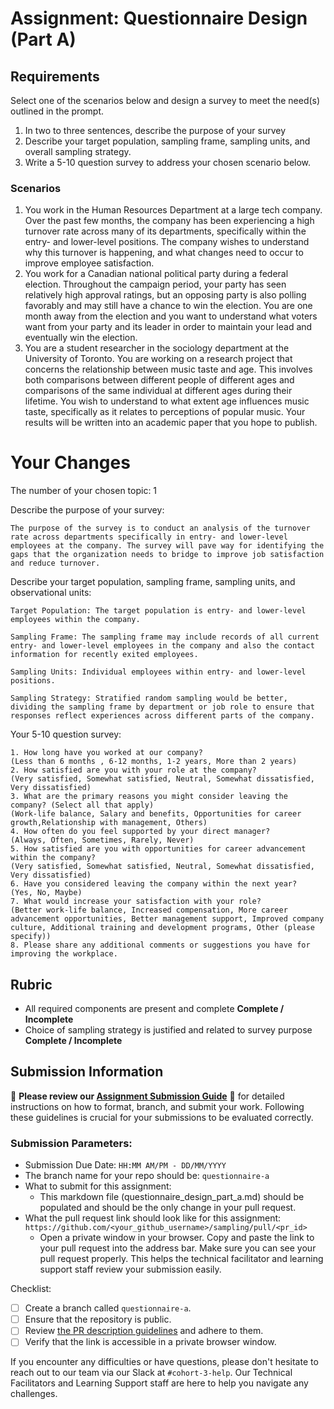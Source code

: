 # Assignment: Questionnaire Design (Part A)

## Requirements
Select one of the scenarios below and design a survey to meet the need(s) outlined in the prompt.

1.	In two to three sentences, describe the purpose of your survey
2.	Describe your target population, sampling frame, sampling units, and overall sampling strategy.
3.	Write a 5-10 question survey to address your chosen scenario below.


### Scenarios
1.	You work in the Human Resources Department at a large tech company. Over the past few months, the company has been experiencing a high turnover rate across many of its departments, specifically within the entry- and lower-level positions. The company wishes to understand why this turnover is happening, and what changes need to occur to improve employee satisfaction.
2.	You work for a Canadian national political party during a federal election. Throughout the campaign period, your party has seen relatively high approval ratings, but an opposing party is also polling favorably and may still have a chance to win the election. You are one month away from the election and you want to understand what voters want from your party and its leader in order to maintain your lead and eventually win the election.
3.	You are a student researcher in the sociology department at the University of Toronto. You are working on a research project that concerns the relationship between music taste and age. This involves both comparisons between different people of different ages and comparisons of the same individual at different ages during their lifetime. You wish to understand to what extent age influences music taste, specifically as it relates to perceptions of popular music. Your results will be written into an academic paper that you hope to publish.


# Your Changes

The number of your chosen topic: 1

Describe the purpose of your survey:
```
The purpose of the survey is to conduct an analysis of the turnover rate across departments specifically in entry- and lower-level employees at the company. The survey will pave way for identifying the gaps that the organization needs to bridge to improve job satisfaction and reduce turnover.
```

Describe your target population, sampling frame, sampling units, and observational units:
```
Target Population: The target population is entry- and lower-level employees within the company.

Sampling Frame: The sampling frame may include records of all current entry- and lower-level employees in the company and also the contact information for recently exited employees. 

Sampling Units: Individual employees within entry- and lower-level positions.

Sampling Strategy: Stratified random sampling would be better, dividing the sampling frame by department or job role to ensure that responses reflect experiences across different parts of the company. 
```

Your 5-10 question survey:
```
1. How long have you worked at our company?
(Less than 6 months , 6-12 months, 1-2 years, More than 2 years)
2. How satisfied are you with your role at the company?
(Very satisfied, Somewhat satisfied, Neutral, Somewhat dissatisfied, Very dissatisfied)
3. What are the primary reasons you might consider leaving the company? (Select all that apply)
(Work-life balance, Salary and benefits, Opportunities for career growth,Relationship with management, Others)
4. How often do you feel supported by your direct manager?
(Always, Often, Sometimes, Rarely, Never)
5. How satisfied are you with opportunities for career advancement within the company?
(Very satisfied, Somewhat satisfied, Neutral, Somewhat dissatisfied, Very dissatisfied)
6. Have you considered leaving the company within the next year?
(Yes, No, Maybe)
7. What would increase your satisfaction with your role? 
(Better work-life balance, Increased compensation, More career advancement opportunities, Better management support, Improved company culture, Additional training and development programs, Other (please specify))
8. Please share any additional comments or suggestions you have for improving the workplace.

```

## Rubric

-	All required components are present and complete **Complete / Incomplete**
-	Choice of sampling strategy is justified and related to survey purpose **Complete / Incomplete**

## Submission Information

🚨 **Please review our [Assignment Submission Guide](https://github.com/UofT-DSI/onboarding/blob/main/onboarding_documents/submissions.md)** 🚨 for detailed instructions on how to format, branch, and submit your work. Following these guidelines is crucial for your submissions to be evaluated correctly.

### Submission Parameters:
* Submission Due Date: `HH:MM AM/PM - DD/MM/YYYY`
* The branch name for your repo should be: `questionnaire-a`
* What to submit for this assignment:
    * This markdown file (questionnaire_design_part_a.md) should be populated and should be the only change in your pull request.
* What the pull request link should look like for this assignment: `https://github.com/<your_github_username>/sampling/pull/<pr_id>`
    * Open a private window in your browser. Copy and paste the link to your pull request into the address bar. Make sure you can see your pull request properly. This helps the technical facilitator and learning support staff review your submission easily.

Checklist:
- [ ] Create a branch called `questionnaire-a`.
- [ ] Ensure that the repository is public.
- [ ] Review [the PR description guidelines](https://github.com/UofT-DSI/onboarding/blob/main/onboarding_documents/submissions.md#guidelines-for-pull-request-descriptions) and adhere to them.
- [ ] Verify that the link is accessible in a private browser window.

If you encounter any difficulties or have questions, please don't hesitate to reach out to our team via our Slack at `#cohort-3-help`. Our Technical Facilitators and Learning Support staff are here to help you navigate any challenges.
